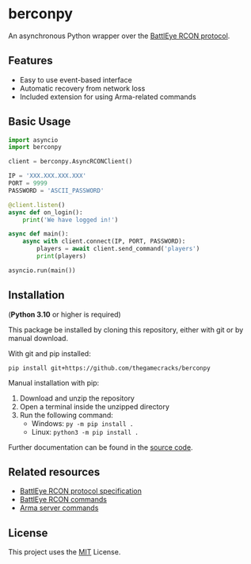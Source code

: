 # berconpy

An asynchronous Python wrapper over the
[BattlEye RCON protocol][1].

## Features

- Easy to use event-based interface
- Automatic recovery from network loss
- Included extension for using Arma-related commands

## Basic Usage

```py
import asyncio
import berconpy

client = berconpy.AsyncRCONClient()

IP = 'XXX.XXX.XXX.XXX'
PORT = 9999
PASSWORD = 'ASCII_PASSWORD'

@client.listen()
async def on_login():
    print('We have logged in!')

async def main():
    async with client.connect(IP, PORT, PASSWORD):
        players = await client.send_command('players')
        print(players)

asyncio.run(main())
```

## Installation

(**Python 3.10** or higher is required)

This package be installed by cloning this repository,
either with git or by manual download.

With git and pip installed:

```
pip install git+https://github.com/thegamecracks/berconpy
```

Manual installation with pip:

1. Download and unzip the repository
2. Open a terminal inside the unzipped directory
3. Run the following command:
   - Windows: `py -m pip install .`
   - Linux: `python3 -m pip install .`

Further documentation can be found in the [source code][2].

## Related resources
- [BattlEye RCON protocol specification][1]
- [BattlEye RCON commands](https://www.battleye.com/support/documentation/)
- [Arma server commands](https://community.bistudio.com/wiki/Multiplayer_Server_Commands)

## License

This project uses the [MIT](LICENSE) License.

[1]: https://www.battleye.com/downloads/BERConProtocol.txt
[2]: https://github.com/thegamecracks/berconpy/blob/main/src/berconpy/client.py
